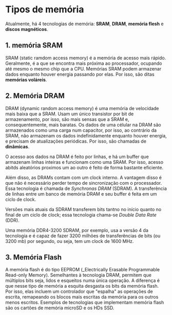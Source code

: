 # Tipos de memória

Atualmente, há 4 tecnologias de memória:
**SRAM**, **DRAM**, **memória flesh** e **discos magnéticos**.

## 1. memória SRAM

SRAM (static ramdom access memory) é a memória de acesso mais rápido. Geralmente, é a que se encontra mais próxima ao
processador, ocupando até mesmo o mesmo chip que a CPU. Memórias SRAM podem armazenar dados enquanto houver energia passando
por elas. Por isso, são ditas **memórias voláreis**.

## 2. Memória DRAM

DRAM (dynamic random access memory) é uma memória de velocidade mais baixa que a SRAM. Usam um único transistor por bit de
armazenamento, por isso, são mais sensas que a SRAM e, consequentemente, mais baratas. Os dados de uma célular na DRAM são
armazenados como uma carga num capacitor, por isso, ao contrário da SRAM, não armazenam os dados indefinidamente enquanto
houver energia, e precisam de atualizações periódicas. Por isso, são chamadas de **dinâmicas**.

O acesso aos dados na DRAM é feito por linhas, e há um buffer que armazenam linhas inteiras e funcionam como uma SRAM. Por
isso, acesso abitds aleatórios proximos um ao outro é feito de forma bastante eficiente.

Além disso, as DRAMs contam com um clock interno. A vantagem disso é que não é necessário perder tempo de sincronização com o
processador. Essa tecnologia é chamada de _Synchronas DRAM_ (SDRAM). A transferência de linhas entre um banco de memória DRAM
e seu buffer é feita em um ciclo de clock.

Versões mais atuais da SDRAM transferem bits tantno no início quanto no final de um ciclo de clock; essa tecnologia chama-se
_Double Data Rate_ (DDR).

Uma memória DDR4-3200 SDRAM, por exemplo, usa a versão 4 da tecnologia e é capaz de fazer 3200 milhões de transferências
de bits (ou 3200 mb) por segundo, ou seja, tem um clock de 1600 MHz.

## 3. Memória Flash

A memória flash é do tipo EEPROM (\_Electrically Erasable Programmable Read-only Memory). Semelhantes à tecnologia
DRAM, permitem que múltiplos bits seja, lidos e esqueitos numa única operação. A diferença é que nesse tipo de memória a esquita desgasta os bits da memória flash. Por isso, elas incluem um controlador que "espalha" as operações de escrita, remapeando os blocos mais escritas da memória para os outros menos escritos. Esemplos de tecnologias que implementam memória flash são os cartões de memória microSD e os HDs SSD.
